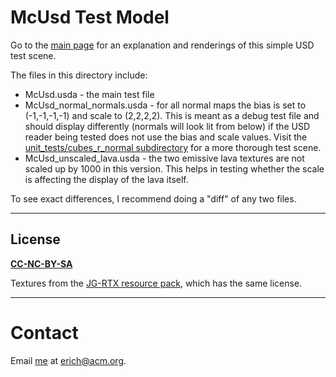 # McUsd Test Model
Go to the [main page](https://github.com/erich666/McUsd) for an explanation and renderings of this simple USD test scene.

The files in this directory include:
* McUsd.usda - the main test file
* McUsd_normal_normals.usda - for all normal maps the bias is set to (-1,-1,-1,-1) and scale to (2,2,2,2). This is meant as a debug test file and should display differently (normals will look lit from below) if the USD reader being tested does not use the bias and scale values. Visit the [unit_tests/cubes_r_normal subdirectory](/unit_tests/cubes_r_normal) for a more thorough test scene.
* McUsd_unscaled_lava.usda - the two emissive lava textures are not scaled up by 1000 in this version. This helps in testing whether the scale is affecting the display of the lava itself.

To see exact differences, I recommend doing a "diff" of any two files.

---
## License

**[CC-NC-BY-SA](LICENSE)**

Textures from the [JG-RTX resource pack](https://github.com/jasonjgardner/jg-rtx), which has the same license.

---
# Contact
Email [me](http://erichaines.com) at [erich@acm.org](mailto:erich@acm.org).